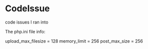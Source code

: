 # CodeIssue
code issues I ran into

The php.ini file info:

upload_max_filesize = 128
memory_limit = 256
post_max_size = 256
